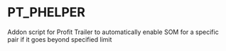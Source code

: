 # PT_PHELPER
Addon script for Profit Trailer to automatically enable SOM for a specific pair if it goes beyond specified limit

